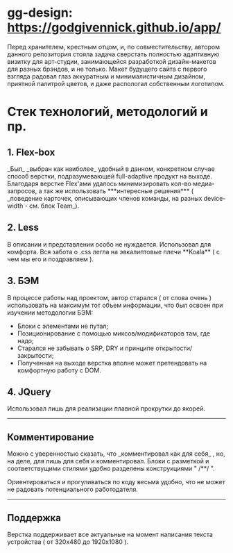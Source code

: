 # gg-design: <https://godgivennick.github.io/app/>

  Перед хранителем, крестным отцом, и, по совместительству, автором данного репозитория стояла задача сверстать полностью адаптивную визитку
  для арт-студии, занимающейся разработкой дизайн-макетов для разных брэндов, и не только. Макет будущего сайта с первого
  взгляда радовал глаз аккуратным и минималистичным дизайном, приятной палитрой цветов, и даже распологал
  собственным логотипом.
  
<h1> Стек технологий, методологий и пр. </h1>
  
<h2> 1. Flex-box </h2>
_Был_ _выбран как наиболее_ удобный в данном, конкретном случае способ верстки, подразумевающей full-adaptive продукт на выходе.
Благодаря верстке Flex'ами удалось минимизировать кол-во медиа-запросов, а так же использовать ***интересные решения*** ( _поведение     карточек, описывающих членов команды, на разных device-width - см. блок Team_).
    
<h2> 2. Less </h2>
В описании и представлении особо не нуждается. Использовал для комфорта.
Вся забота о .css легла на эвкалиптовые плечи **Koala** ( с чем мы его и поздравляем ).

<h2> 3. БЭМ </h2>
  В процессе работы над проектом, автор старался ( от слова очень ) использовать на максимум тот объем информации, что был освоен
  при изучении методологии БЭМ:	
  
   * Блоки с элементами не путал;
   * Позиционирование с помощью миксов/модификаторов там, где надо;
   * Старался не забывать о SRP, DRY и принципе открытости/закрытости;
   * Полученная на выходе верстка вполне может претендовать на комфортную работу с DOM.


<h2> 4. JQuery </h2>
  Использовал лишь для реализации плавной прокрутки до якорей.
<hr>

<h2> Комментирование </h2>
Можно с уверенностью сказать, что _комментировал как для себя_ , но, на деле, для лишь для себя и комментировал. 
Блоки с разметкой и соответствущими стилями удобно разделены конструкциями " /**/ ".

Ориентироваться и прогуливаться 
по коду весьма удобно, что не может не радовать потенциального работодателя.

<hr>

<h2> Поддержка </h2>

Верстка поддерживает все актуальные на момент написания текста устройства ( от 320x480 до 1920x1080 ).
